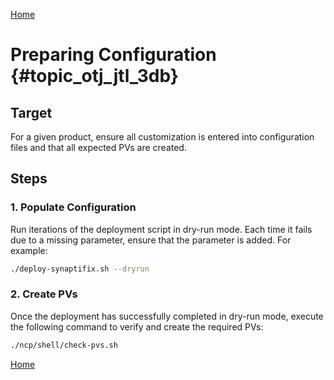 [Home](../index.md)
# Preparing Configuration {#topic_otj_jtl_3db}

## Target  
For a given product, ensure all customization is entered into configuration files and that all expected PVs are created.

## Steps  

### 1. Populate Configuration  
Run iterations of the deployment script in dry-run mode. Each time it fails due to a missing parameter, ensure that the parameter is added. For example:  

```sh
./deploy-synaptifix.sh --dryrun
```

### 2. Create PVs  
Once the deployment has successfully completed in dry-run mode, execute the following command to verify and create the required PVs:  

```sh
./ncp/shell/check-pvs.sh
```

[Home](../index.md)

